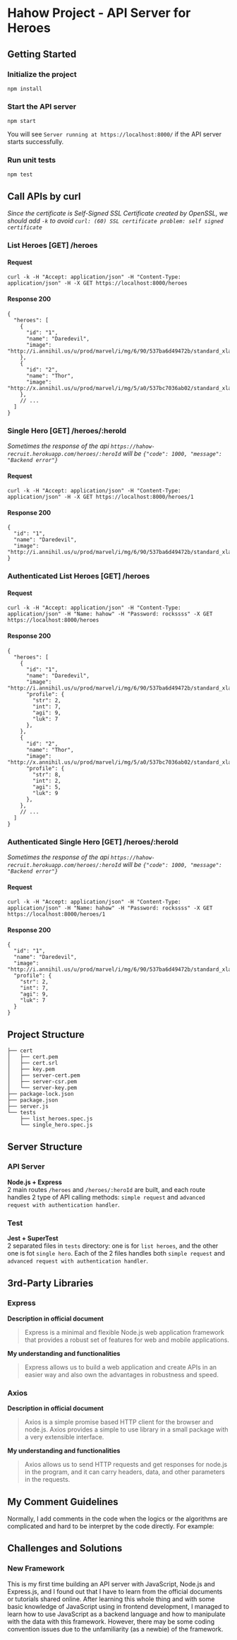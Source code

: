 # Hahow Project - API Server for Heroes
## Getting Started
### Initialize the project
```
npm install
```
### Start the API server
```
npm start
```
You will see `Server running at https://localhost:8000/` if the API server starts successfully.
### Run unit tests
```
npm test
```

## Call APIs by curl
*Since the certificate is Self-Signed SSL Certificate created by OpenSSL, we should add `-k` to avoid `curl: (60) SSL certificate problem: self signed certificate`*
### List Heroes [GET] /heroes
#### Request
```
curl -k -H "Accept: application/json" -H "Content-Type: application/json" -H -X GET https://localhost:8000/heroes
```
#### Response 200
```
{
  "heroes": [
    {
      "id": "1",
      "name": "Daredevil",
      "image": "http://i.annihil.us/u/prod/marvel/i/mg/6/90/537ba6d49472b/standard_xlarge.jpg"
    },
    {
      "id": "2",
      "name": "Thor",
      "image": "http://x.annihil.us/u/prod/marvel/i/mg/5/a0/537bc7036ab02/standard_xlarge.jpg"
    },
    // ...
  ]
}
```
### Single Hero [GET] /heroes/:heroId
*Sometimes the response of the api `https://hahow-recruit.herokuapp.com/heroes/:heroId` will be `{"code": 1000, "message": "Backend error"}`*
#### Request
```
curl -k -H "Accept: application/json" -H "Content-Type: application/json" -H -X GET https://localhost:8000/heroes/1
```
#### Response 200
```
{
  "id": "1",
  "name": "Daredevil",
  "image": "http://i.annihil.us/u/prod/marvel/i/mg/6/90/537ba6d49472b/standard_xlarge.jpg"
}
```
### Authenticated List Heroes [GET] /heroes
#### Request
```
curl -k -H "Accept: application/json" -H "Content-Type: application/json" -H "Name: hahow" -H "Password: rockssss" -X GET https://localhost:8000/heroes
```
#### Response 200
```
{
  "heroes": [
    {
      "id": "1",
      "name": "Daredevil",
      "image": "http://i.annihil.us/u/prod/marvel/i/mg/6/90/537ba6d49472b/standard_xlarge.jpg",
      "profile": {
        "str": 2,
        "int": 7,
        "agi": 9,
        "luk": 7
      },
    },
    {
      "id": "2",
      "name": "Thor",
      "image": "http://x.annihil.us/u/prod/marvel/i/mg/5/a0/537bc7036ab02/standard_xlarge.jpg"
      "profile": {
        "str": 8,
        "int": 2,
        "agi": 5,
        "luk": 9
      },
    },
    // ...
  ]
}
```
### Authenticated Single Hero [GET] /heroes/:heroId
*Sometimes the response of the api `https://hahow-recruit.herokuapp.com/heroes/:heroId` will be `{"code": 1000, "message": "Backend error"}`*
#### Request
```
curl -k -H "Accept: application/json" -H "Content-Type: application/json" -H "Name: hahow" -H "Password: rockssss" -X GET https://localhost:8000/heroes/1
```
#### Response 200
```
{
  "id": "1",
  "name": "Daredevil",
  "image": "http://i.annihil.us/u/prod/marvel/i/mg/6/90/537ba6d49472b/standard_xlarge.jpg",
  "profile": {
    "str": 2,
    "int": 7,
    "agi": 9,
    "luk": 7
  }
}
```

## Project Structure
```
├── cert
│   ├── cert.pem
│   ├── cert.srl
│   ├── key.pem
│   ├── server-cert.pem
│   ├── server-csr.pem
│   └── server-key.pem
├── package-lock.json
├── package.json
├── server.js
└── tests
    ├── list_heroes.spec.js
    └── single_hero.spec.js
```

## Server Structure
### API Server
**Node.js + Express**  
2 main routes `/heroes` and `/heroes/:heroId` are built, and each route handles 2 type of API calling methods: `simple request` and `advanced request with authentication handler`.
### Test
**Jest + SuperTest**  
2 separated files in `tests` directory: one is for `list heroes`, and the other one is fot `single hero`. Each of the 2 files handles both `simple request` and `advanced request with authentication handler`.

## 3rd-Party Libraries
### Express
**Description in official document**  
> Express is a minimal and flexible Node.js web application framework that provides a robust set of features for web and mobile applications.  

**My understanding and functionalities**  
> Express allows us to build a web application and create APIs in an easier way and also own the advantages in robustness and speed.

### Axios
**Description in official document**  
> Axios is a simple promise based HTTP client for the browser and node.js. Axios provides a simple to use library in a small package with a very extensible interface.  

**My understanding and functionalities**  
> Axios allows us to send HTTP requests and get responses for node.js in the program, and it can carry headers, data, and other parameters in the requests.

## My Comment Guidelines
Normally, I add comments in the code when the logics or the algorithms are complicated and hard to be interpret by the code directly.
For example:

## Challenges and Solutions
### New Framework
This is my first time building an API server with JavaScript, Node.js and Express.js, and I found out that I have to learn from the official documents or tutorials shared online. After learning this whole thing and with some basic knowledge of JavaScript using in frontend development, I managed to learn how to use JavaScript as a backend language and how to manipulate with the data with this framework. However, there may be some coding convention issues due to the unfamiliarity (as a newbie) of the framework.
